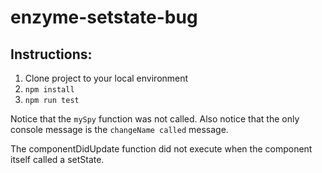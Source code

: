 # enzyme-setstate-bug

## Instructions:

1) Clone project to your local environment
2) `npm install`
3) `npm run test`

Notice that the `mySpy` function was not called.
Also notice that the only console message is the `changeName called` message.

The componentDidUpdate function did not execute when the component itself called a setState.
